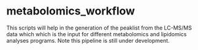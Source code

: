 # metabolomics_workflow
This scripts will help in the generation of the peaklist from the LC-MS/MS data which which is the input for different metabolomics and lipidomics analyses programs. Note this pipeline is still under development.
